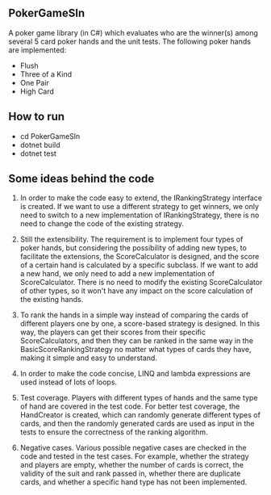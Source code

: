 ## PokerGameSln
A poker game library (in C#) which evaluates who are the winner(s) among several 5 card poker hands and the unit tests. The following poker hands are implemented:
- Flush
- Three of a Kind
- One Pair
- High Card
## How to run
- cd PokerGameSln
- dotnet build
- dotnet test
## Some ideas behind the code
1. In order to make the code easy to extend, the IRankingStrategy interface is created. If we want to use a different strategy to get winners, we only need to switch to a new implementation of IRankingStrategy, there is no need to change the code of the existing strategy.

2. Still the extensibility. The requirement is to implement four types of poker hands, but considering the possibility of adding new types, to facilitate the extensions, the ScoreCalculator is designed, and the score of a certain hand is calculated by a specific subclass. If we want to add a new hand, we only need to add a new implementation of ScoreCalculator. There is no need to modify the existing ScoreCalculator of other types, so it won't have any impact on the score calculation of the existing hands.

3. To rank the hands in a simple way instead of comparing the cards of different players one by one, a score-based strategy is designed. In this way, the players can get their scores from their specific ScoreCalculators, and then they can be ranked in the same way in the BasicScoreRankingStrategy no matter what types of cards they have, making it simple and easy to understand.

4. In order to make the code concise, LINQ and lambda expressions are used instead of lots of loops.

5. Test coverage. Players with different types of hands and the same type of hand are covered in the test code. For better test coverage, the HandCreator is created, which can randomly generate different types of cards, and then the randomly generated cards are used as input in the tests to ensure the correctness of the ranking algorithm.

6. Negative cases. Various possible negative cases are checked in the code and tested in the test cases. For example, whether the strategy and players are empty, whether the number of cards is correct, the validity of the suit and rank passed in, whether there are duplicate cards, and whether a specific hand type has not been implemented.
